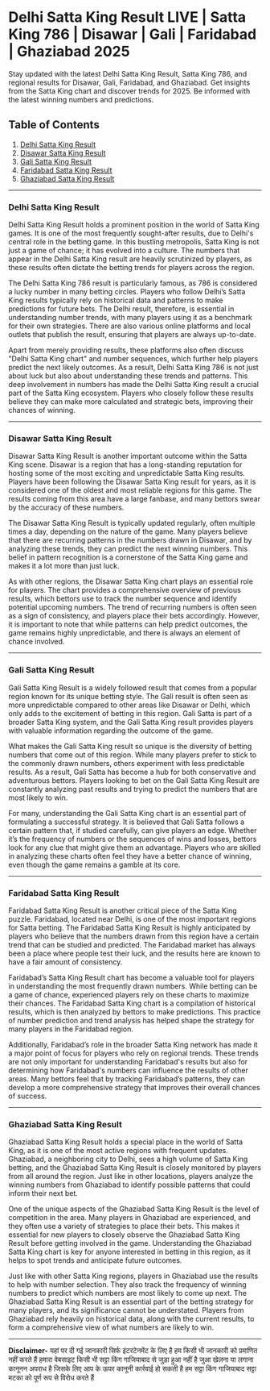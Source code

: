 # Delhi Satta King Result LIVE | Satta King 786 | Disawar | Gali | Faridabad | Ghaziabad 2025

Stay updated with the latest Delhi Satta King Result, Satta King 786, and regional results for Disawar, Gali, Faridabad, and Ghaziabad. Get insights from the Satta King chart and discover trends for 2025. Be informed with the latest winning numbers and predictions.

## **Table of Contents**  
1. [Delhi Satta King Result](#delhi-satta-king-result)  
2. [Disawar Satta King Result](#disawar-satta-king-result)  
3. [Gali Satta King Result](#gali-satta-king-result)  
4. [Faridabad Satta King Result](#faridabad-satta-king-result)  
5. [Ghaziabad Satta King Result](#ghaziabad-satta-king-result) 

---

### **Delhi Satta King Result**  
Delhi Satta King Result holds a prominent position in the world of Satta King games. It is one of the most frequently sought-after results, due to Delhi's central role in the betting game. In this bustling metropolis, Satta King is not just a game of chance; it has evolved into a culture. The numbers that appear in the Delhi Satta King result are heavily scrutinized by players, as these results often dictate the betting trends for players across the region.

The Delhi Satta King 786 result is particularly famous, as 786 is considered a lucky number in many betting circles. Players who follow Delhi’s Satta King results typically rely on historical data and patterns to make predictions for future bets. The Delhi result, therefore, is essential in understanding number trends, with many players using it as a benchmark for their own strategies. There are also various online platforms and local outlets that publish the result, ensuring that players are always up-to-date. 

Apart from merely providing results, these platforms also often discuss "Delhi Satta King chart" and number sequences, which further help players predict the next likely outcomes. As a result, Delhi Satta King 786 is not just about luck but also about understanding these trends and patterns. This deep involvement in numbers has made the Delhi Satta King result a crucial part of the Satta King ecosystem. Players who closely follow these results believe they can make more calculated and strategic bets, improving their chances of winning.

---

### **Disawar Satta King Result**  
Disawar Satta King Result is another important outcome within the Satta King scene. Disawar is a region that has a long-standing reputation for hosting some of the most exciting and unpredictable Satta King results. Players have been following the Disawar Satta King result for years, as it is considered one of the oldest and most reliable regions for this game. The results coming from this area have a large fanbase, and many bettors swear by the accuracy of these numbers. 

The Disawar Satta King Result is typically updated regularly, often multiple times a day, depending on the nature of the game. Many players believe that there are recurring patterns in the numbers drawn in Disawar, and by analyzing these trends, they can predict the next winning numbers. This belief in pattern recognition is a cornerstone of the Satta King game and makes it a lot more than just luck.

As with other regions, the Disawar Satta King chart plays an essential role for players. The chart provides a comprehensive overview of previous results, which bettors use to track the number sequence and identify potential upcoming numbers. The trend of recurring numbers is often seen as a sign of consistency, and players place their bets accordingly. However, it is important to note that while patterns can help predict outcomes, the game remains highly unpredictable, and there is always an element of chance involved.

---

### **Gali Satta King Result**  
Gali Satta King Result is a widely followed result that comes from a popular region known for its unique betting style. The Gali result is often seen as more unpredictable compared to other areas like Disawar or Delhi, which only adds to the excitement of betting in this region. Gali Satta is part of a broader Satta King system, and the Gali Satta King result provides players with valuable information regarding the outcome of the game.

What makes the Gali Satta King result so unique is the diversity of betting numbers that come out of this region. While many players prefer to stick to the commonly drawn numbers, others experiment with less predictable results. As a result, Gali Satta has become a hub for both conservative and adventurous bettors. Players looking to bet on the Gali Satta King Result are constantly analyzing past results and trying to predict the numbers that are most likely to win.

For many, understanding the Gali Satta King chart is an essential part of formulating a successful strategy. It is believed that Gali Satta follows a certain pattern that, if studied carefully, can give players an edge. Whether it’s the frequency of numbers or the sequences of wins and losses, bettors look for any clue that might give them an advantage. Players who are skilled in analyzing these charts often feel they have a better chance of winning, even though the game remains a gamble at its core.

---

### **Faridabad Satta King Result**  
Faridabad Satta King Result is another critical piece of the Satta King puzzle. Faridabad, located near Delhi, is one of the most important regions for Satta betting. The Faridabad Satta King Result is highly anticipated by players who believe that the numbers drawn from this region have a certain trend that can be studied and predicted. The Faridabad market has always been a place where people test their luck, and the results here are known to have a fair amount of consistency.

Faridabad’s Satta King Result chart has become a valuable tool for players in understanding the most frequently drawn numbers. While betting can be a game of chance, experienced players rely on these charts to maximize their chances. The Faridabad Satta King chart is a compilation of historical results, which is then analyzed by bettors to make predictions. This practice of number prediction and trend analysis has helped shape the strategy for many players in the Faridabad region.

Additionally, Faridabad’s role in the broader Satta King network has made it a major point of focus for players who rely on regional trends. These trends are not only important for understanding Faridabad's results but also for determining how Faridabad's numbers can influence the results of other areas. Many bettors feel that by tracking Faridabad’s patterns, they can develop a more comprehensive strategy that improves their overall chances of success.

---

### **Ghaziabad Satta King Result**  
Ghaziabad Satta King Result holds a special place in the world of Satta King, as it is one of the most active regions with frequent updates. Ghaziabad, a neighboring city to Delhi, sees a high volume of Satta King betting, and the Ghaziabad Satta King Result is closely monitored by players from all around the region. Just like in other locations, players analyze the winning numbers from Ghaziabad to identify possible patterns that could inform their next bet.

One of the unique aspects of the Ghaziabad Satta King Result is the level of competition in the area. Many players in Ghaziabad are experienced, and they often use a variety of strategies to place their bets. This makes it essential for new players to closely observe the Ghaziabad Satta King Result before getting involved in the game. Understanding the Ghaziabad Satta King chart is key for anyone interested in betting in this region, as it helps to spot trends and anticipate future outcomes.

Just like with other Satta King regions, players in Ghaziabad use the results to help with number selection. They also track the frequency of winning numbers to predict which numbers are most likely to come up next. The Ghaziabad Satta King Result is an essential part of the betting strategy for many players, and its significance cannot be understated. Players from Ghaziabad rely heavily on historical data, along with the current results, to form a comprehensive view of what numbers are likely to win.

---


**Disclaimer-** यहां पर दी गई जानकारी सिर्फ इंटरटेनमेंट के लिए है हम किसी भी जानकारी को प्रमाणित नहीं करते हैं हमारा वेबसाइट किसी भी सट्टा किंग गाजियाबाद से जुड़ा हुआ नहीं है जुआ खेलना या लगाना कानूनन अपराध है जिसके लिए आप के ऊपर कानूनी कार्रवाई हो सकती है हम सट्टा किंग गाजियाबाद सट्टा मटका को पूर्ण रूप से विरोध करते हैं
